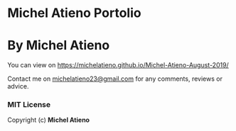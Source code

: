# Michel Atieno Portolio
# By Michel Atieno


You can view on https://michelatieno.github.io/Michel-Atieno-August-2019/

Contact me on michelatieno23@gmail.com for any comments, reviews or advice.

### MIT License
Copyright (c) **Michel Atieno**
